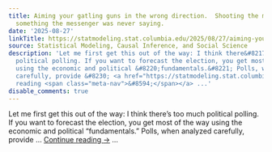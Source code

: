 ```yaml
---
title: Aiming your gatling guns in the wrong direction.  Shooting the messenger for
  something the messenger was never saying.
date: '2025-08-27'
linkTitle: https://statmodeling.stat.columbia.edu/2025/08/27/aiming-your-gatling-guns-in-the-wrong-direction-shooting-the-messenger-for-something-the-messenger-was-never-saying/
source: Statistical Modeling, Causal Inference, and Social Science
description: 'Let me first get this out of the way: I think there&#8217;s too much
  political polling. If you want to forecast the election, you get most of the way
  using the economic and political &#8220;fundamentals.&#8221; Polls, when analyzed
  carefully, provide &#8230; <a href="https://statmodeling.stat.columbia.edu/2025/08/27/aiming-your-gatling-guns-in-the-wrong-direction-shooting-the-messenger-for-something-the-messenger-was-never-saying/">Continue
  reading <span class="meta-nav">&#8594;</span></a> ...'
disable_comments: true
---
```

Let me first get this out of the way: I think there&#8217;s too much political polling. If you want to forecast the election, you get most of the way using the economic and political &#8220;fundamentals.&#8221; Polls, when analyzed carefully, provide &#8230; <a href="https://statmodeling.stat.columbia.edu/2025/08/27/aiming-your-gatling-guns-in-the-wrong-direction-shooting-the-messenger-for-something-the-messenger-was-never-saying/">Continue reading <span class="meta-nav">&#8594;</span></a> ...